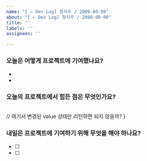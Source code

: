 ```yaml
---
name: "[ ✍️ Dev Log] 정지우 / 2000-00-00"
about: "[ ✍️ Dev Log] 정지우 / 2000-00-00"
title: ''
labels: ''
assignees: ''

---
```


### 오늘은 어떻게 프로젝트에 기여했나요?
- 
- 
### 오늘의 프로젝트에서 힘든 점은 무엇인가요?

```javascript

```
  // 여기서 변경된 value 상태만 리턴하면 되지 않을까?
}
### 내일은 프로젝트에 기여하기 위해 무엇을 해야 하나요?
- [ ] 
- [ ]
